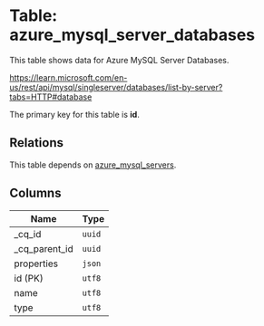 # Table: azure_mysql_server_databases

This table shows data for Azure MySQL Server Databases.

https://learn.microsoft.com/en-us/rest/api/mysql/singleserver/databases/list-by-server?tabs=HTTP#database

The primary key for this table is **id**.

## Relations

This table depends on [azure_mysql_servers](azure_mysql_servers).

## Columns

| Name          | Type          |
| ------------- | ------------- |
|_cq_id|`uuid`|
|_cq_parent_id|`uuid`|
|properties|`json`|
|id (PK)|`utf8`|
|name|`utf8`|
|type|`utf8`|